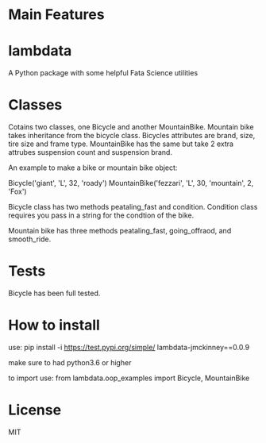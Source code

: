 
# Main Features
# lambdata
A Python package with some helpful Fata Science utilities

# Classes
Cotains two classes, one Bicycle and another MountainBike. Mountain bike takes inheritance from the bicycle class. Bicycles attributes are brand, size, tire size and frame type. MountainBike has the same but take 2 extra attrubes suspension count and suspension brand.

An example to make a bike or mountain bike object:

Bicycle('giant', 'L', 32, 'roady')
MountainBike('fezzari', 'L', 30, 'mountain', 2, 'Fox')

Bicycle class has two methods peataling_fast and condition. Condition class requires you pass in a string for the condtion of the bike.

Mountain bike has three methods peataling_fast, going_offraod, and smooth_ride.

# Tests
Bicycle has been full tested.

# How to install

use: 
pip install -i https://test.pypi.org/simple/ lambdata-jmckinney==0.0.9

make sure to had python3.6 or higher

to import use:
from lambdata.oop_examples import Bicycle, MountainBike


# License
<a herf="https://opensource.org/licenses/MIT">MIT</a>